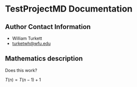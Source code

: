 # TestProjectMD Documentation

## Author Contact Information

* William Turkett
* turketwh@wfu.edu

## Mathematics description

Does this work? 

$T(n) = T(n-1) + 1$
